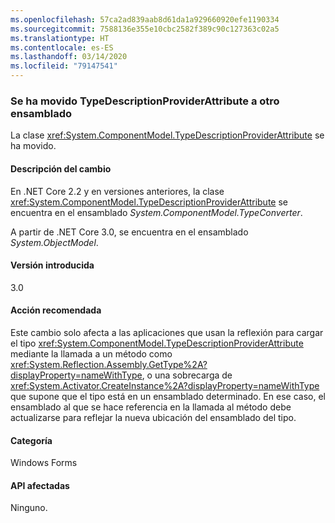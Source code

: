 ```yaml
---
ms.openlocfilehash: 57ca2ad839aab8d61da1a929660920efe1190334
ms.sourcegitcommit: 7588136e355e10cbc2582f389c90c127363c02a5
ms.translationtype: HT
ms.contentlocale: es-ES
ms.lasthandoff: 03/14/2020
ms.locfileid: "79147541"
---
```

### <a name="typedescriptionproviderattribute-moved-to-another-assembly"></a>Se ha movido TypeDescriptionProviderAttribute a otro ensamblado

La clase <xref:System.ComponentModel.TypeDescriptionProviderAttribute> se ha movido.

#### <a name="change-description"></a>Descripción del cambio

En .NET Core 2.2 y en versiones anteriores, la clase <xref:System.ComponentModel.TypeDescriptionProviderAttribute> se encuentra en el ensamblado *System.ComponentModel.TypeConverter*.

A partir de .NET Core 3.0, se encuentra en el ensamblado *System.ObjectModel*.

#### <a name="version-introduced"></a>Versión introducida

3.0

#### <a name="recommended-action"></a>Acción recomendada

Este cambio solo afecta a las aplicaciones que usan la reflexión para cargar el tipo <xref:System.ComponentModel.TypeDescriptionProviderAttribute> mediante la llamada a un método como <xref:System.Reflection.Assembly.GetType%2A?displayProperty=nameWithType>, o una sobrecarga de <xref:System.Activator.CreateInstance%2A?displayProperty=nameWithType> que supone que el tipo está en un ensamblado determinado. En ese caso, el ensamblado al que se hace referencia en la llamada al método debe actualizarse para reflejar la nueva ubicación del ensamblado del tipo.

#### <a name="category"></a>Categoría

Windows Forms

#### <a name="affected-apis"></a>API afectadas

Ninguno.

<!--

### Affected APIs

- Not detectable via API analysis

-->
